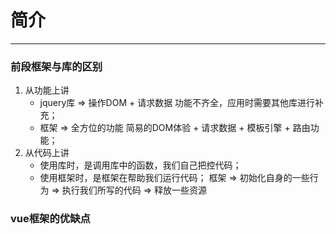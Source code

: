 # 简介
---
### 前段框架与库的区别

   1. 从功能上讲
      - jquery库 => 操作DOM + 请求数据
      功能不齐全，应用时需要其他库进行补充；
      - 框架 => 全方位的功能
      简易的DOM体验 + 请求数据 + 模板引擎 + 路由功能；
   2. 从代码上讲
      - 使用库时，是调用库中的函数，我们自己把控代码；
      - 使用框架时，是框架在帮助我们运行代码；
        框架 => 初始化自身的一些行为 => 执行我们所写的代码 => 释放一些资源

### vue框架的优缺点


